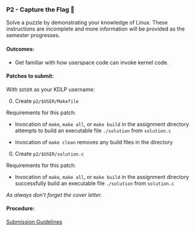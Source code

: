 ### P2 - Capture the Flag 🏁

Solve a puzzle by demonstrating your knowledge of Linux. These instructions are incomplete and more information will be provided as the semester progresses.

#### Outcomes:

* Get familiar with how userspace code can invoke kernel code.

#### Patches to submit:

With `$USER` as your KDLP username:

0. Create `p2/$USER/Makefile`

Requirements for this patch:

* Invocation of `make`, `make all`, or `make build` in the assignment directory attempts to build an executable file `./solution` from `solution.c`

* Invocation of `make clean` removes any build files in the directory

0. Create `p2/$USER/solution.c`

Requirements for this patch:

* Invocation of `make`, `make all`, or `make build` in the assignment directory successfully build an executable file `./solution` from `solution.c`


*As always don't forget the cover letter.*


#### Procedure:

[Submission Guidelines](../policies/submission_guidelines.md)
